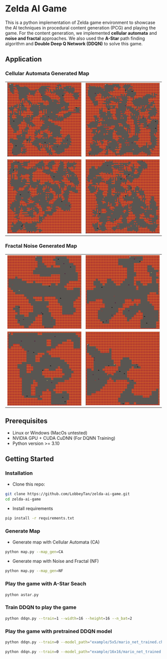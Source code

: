 # Zelda AI Game

This is a python implementation of Zelda game environment to showcase the AI techniques in procedural content generation (PCG) and playing the game. For the content generation, we implemented **cellular automata** and **noise and fractal** approaches. We also used the **A-Star** path finding algorithm and **Double Deep Q Network (DDQN)** to solve this game.

## Application

### Cellular Automata Generated Map

<table>
 <tr>
    <td><img src='./images/CA_001.png'></td>
    <td><img src='./images/CA_002.png'></td>
 </tr>
 <tr>
    <td><img src='./images/CA_003.png'></td>
    <td><img src='./images/CA_004.png'></td>
 </tr>
</table>

### Fractal Noise Generated Map

<table>
 <tr>
    <td><img src='./images/NF_001.png'></td>
    <td><img src='./images/NF_002.png'></td>
 </tr>
 <tr>
    <td><img src='./images/NF_003.png'></td>
    <td><img src='./images/NF_004.png'></td>
 </tr>
</table>

## Prerequisites

- Linux or Windows (MacOs untested)
- NVIDIA GPU + CUDA CuDNN (For DQNN Training)
- Python version >= 3.10

## Getting Started

### Installation

- Clone this repo:

```bash
git clone https://github.com/LobbeyTan/zelda-ai-game.git
cd zelda-ai-game
```

- Install requirements

```bash
pip install -r requirements.txt
```

### Generate Map

- Generate map with Cellular Automata (CA)

```bash
python map.py --map_gen=CA
```

- Generate map with Noise and Fractal (NF)

```bash
python map.py --map_gen=NF
```

### Play the game with A-Star Seach

```bash
python astar.py
```

### Train DDQN to play the game

```bash
python ddqn.py --train=1 --width=16 --height=16 --n_bat=2
```

### Play the game with pretrained DDQN model

```bash
python ddqn.py --train=0 --model_path="example/5x5/mario_net_trained.chkpt" --param_path="example/5x5/param.json"
```

```bash
python ddqn.py --train=0 --model_path="example/16x16/mario_net_trained.chkpt" --param_path="example/16x16/param.json"
```
